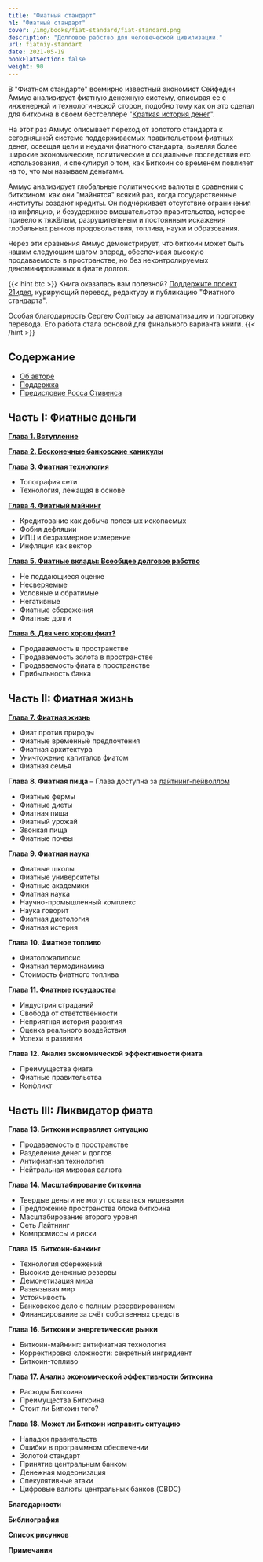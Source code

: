 ```yaml
---
title: "Фиатный стандарт"
h1: "Фиатный стандарт"
cover: /img/books/fiat-standard/fiat-standard.png
description: "Долговое рабство для человеческой цивилизации."
url: fiatniy-standart
date: 2021-05-19
bookFlatSection: false
weight: 90
--- 
```


В "Фиатном стандарте" всемирно известный экономист Сейфедин Аммус анализирует фиатную денежную систему, описывая ее с инженерной и технологической сторон, подобно тому как он это сделал для биткоина в своем бестселлере "[Краткая история денег](/bitcoin-standard/)".

На этот раз Аммус описывает переход от золотого стандарта к сегодняшней системе поддерживаемых правительством фиатных денег, освещая цели и неудачи фиатного стандарта, выявляя более широкие экономические, политические и социальные последствия его использования, и спекулируя о том, как Биткоин со временем повлияет на то, что мы называем деньгами.

Аммус анализирует глобальные политические валюты в сравнении с биткоином: как они "майнятся" всякий раз, когда государственные институты создают кредиты. Он подчёркивает отсутствие ограничения на инфляцию, и безудержное вмешательство правительства, которое привело к тяжёлым, разрушительным и постоянным искажения глобальных рынков продовольствия, топлива, науки и образования.

Через эти сравнения Аммус демонстрирует, что биткоин может быть нашим следующим шагом вперед, обеспечивая высокую продаваемость в пространстве, но без неконтролируемых деноминированных в фиате долгов. 

{{< hint btc >}}
Книга оказалась вам полезной? [Поддержите проект 21идея](/contribute), курирующий перевод, редактуру и публикацию "Фиатного стандарта". 

Особая благодарность Сергею Солтысу за автоматизацию и подготовку перевода. Его работа стала основой для финального варианта книги.
{{< /hint >}}

## Содержание

- [Об авторе](/fiatniy-standart/support)  
- [Поддержка](/fiatniy-standart/support#поддержка)  
- [Предисловие Росса Стивенса](/fiatniy-standart/foreword)

## Часть I: Фиатные деньги

[__Глава 1. Вступление__](/fiatniy-standart/1)

[__Глава 2. Бесконечные банковские каникулы__](/fiatniy-standart/2)

[__Глава 3. Фиатная технология__](/fiatniy-standart/3)

- Топография сети  
- Технология, лежащая в основе

[__Глава 4. Фиатный майнинг__](/fiatniy-standart/4) 

- Кредитование как добыча полезных ископаемых
- Фобия дефляции
- ИПЦ и безразмерное измерение
- Инфляция как вектор

[__Глава 5. Фиатные вклады: Всеобщее долговое рабство__](/fiatniy-standart/5)

- Не поддающиеся оценке
- Несверяемые
- Условные и обратимые
- Негативные
- Фиатные сбережения
- Фиатные долги

[__Глава 6. Для чего хорош фиат?__](/fiatniy-standart/6)

- Продаваемость в пространстве
- Продаваемость золота в пространстве
- Продаваемость фиата в пространстве
- Прибыльность банка

## Часть II: Фиатная жизнь  

[__Глава 7. Фиатная жизнь__](/fiatniy-standart/7)  

- Фиат против природы
- Фиатные временны́е предпочтения
- Фиатная архитектура 
- Уничтожение капиталов фиатом
- Фиатная семья

__Глава 8. Фиатная пища__ – Глава доступна за [лайтнинг-пейволлом](https://paywall.zpay.live/NeJcDZ)

- Фиатные фермы
- Фиатные диеты
- Фиатная пища
- Фиатный урожай
- Звонкая пища
- Фиатные почвы

__Глава 9. Фиатная наука__

- Фиатные школы
- Фиатные университеты
- Фиатные академики
- Фиатная наука
- Научно-промышленный комплекс
- Наука говорит
- Фиатная диетология
- Фиатная истерия

__Глава 10. Фиатное топливо__

- Фиатопокалипсис
- Фиатная термодинамика
- Стоимость фиатного топлива

__Глава 11. Фиатные государства__

- Индустрия страданий
- Свобода от ответственности
- Неприятная история развития
- Оценка реального воздействия
- Успехи в развитии

__Глава 12. Анализ экономической эффективности фиата__

- Преимущества фиата
- Фиатные правительства
- Конфликт

## Часть III: Ликвидатор фиата

__Глава 13. Биткоин исправляет ситуацию__

- Продаваемость в пространстве
- Разделение денег и долгов
- Антифиатная технология
- Нейтральная мировая валюта

__Глава 14. Масштабирование биткоина__

- Твердые деньги не могут оставаться нишевыми
- Предложение пространства блока биткоина
- Масштабирование второго уровня
- Сеть Лайтнинг
- Компромиссы и риски

__Глава 15. Биткоин-банкинг__

- Технология сбережений
- Высокие денежные резервы
- Демонетизация мира
- Развязывая мир
- Устойчивость
- Банковское дело с полным резервированием
- Финансирование за счёт собственных средств

__Глава 16. Биткоин и энергетические рынки__

- Биткоин-майнинг: антифиатная технология
- Корректировка сложности: секретный ингридиент
- Биткоин-топливо

__Глава 17. Анализ экономической эффективности биткоина__

- Расходы Биткоина
- Преимущества Биткоина
- Стоит ли Биткоин того?

__Глава 18. Может ли Биткоин исправить ситуацию__

- Нападки правительств
- Ошибки в программном обеспечении
- Золотой стандарт
- Принятие центральным банком
- Денежная модернизация
- Спекулятивные атаки
- Цифровые валюты центральных банков (CBDC)

__Благодарности__

__Библиография__

__Список рисунков__

__Примечания__

